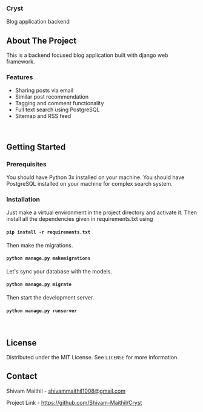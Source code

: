 ### Cryst
Blog application backend
<br/>

## About The Project
This is a backend focused blog application built with django web framework.  

### Features
* Sharing posts via email
* Similar post recommendation
* Tagging and comment functionality
* Full text search using PostgreSQL
* Sitemap and RSS feed

<br/>

## Getting Started

### Prerequisites
You should have Python 3x installed on your machine.
You should have PostgreSQL installed on your machine for complex search system.

### Installation
Just make a virtual environment in the project directory and activate it.
Then install all the dependencies given in requirements.txt using
#### `pip install -r requirements.txt` 

Then make the migrations.
####  `python manage.py makemigrations`

Let's sync your database with the models.
#### `python manage.py migrate`

Then start the development server.
#### `python manage.py runserver`

<br/>

## License
Distributed under the MIT License. See `LICENSE` for more information.


## Contact
Shivam Maithil - shivammaithil1008@gmail.com

Project Link - https://github.com/Shivam-Maithil/Cryst
